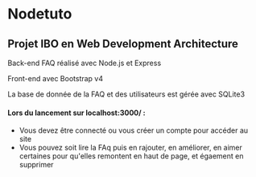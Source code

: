 # Nodetuto

## Projet IBO en Web Development Architecture

Back-end FAQ réalisé avec Node.js et Express

Front-end avec Bootstrap v4

La base de donnée de la FAQ et des utilisateurs est gérée avec SQLite3

####  Lors du lancement sur localhost:3000/ :
- Vous devez être connecté ou vous créer un compte pour accéder au site
- Vous pouvez soit lire la FAq puis en rajouter, en améliorer, en aimer certaines pour qu'elles remontent en haut de page, et égaement en supprimer


